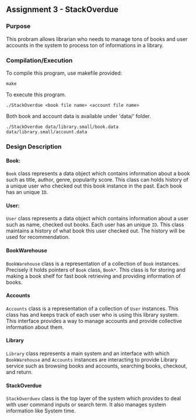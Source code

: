 ## Assignment 3 - StackOverdue

### Purpose
This probram allows librarian who needs to manage tons of books and user accounts in the system to process
ton of informations in a library.

### Compilation/Execution

To compile this program, use makefile provided:

	make

To execute this program.

	./StackOverdue <book file name> <account file name>

Both book and account data is available under 'data/' folder.

	./StackOverdue data/library.small/book.data data/library.small/account.data

### Design Description
#### Book:
`Book` class represents a data object which contains information about a book such as title, author, genre, popularity score. This class can holds history of a unique user who checked out this book instance in the past. Each book has an unique `ID`.
#### User:
`User` class represents a data object which contains information about a user such as name, checked out books. Each user has an unique `ID`. This class  maintains a history of what book this user checked out. The history will be used for recommendation.
#### BookWarehouse
`BookWarehouse` class is a representation of a collection of `Book` instances. Precisely it holds pointers of `Book` class, `Book*`. This class is for storing and making a book shelf for fast book retrieving and providing information of books. 
#### Accounts
`Accounts` class is a representation of a collection of `User` instances. This class has and keeps track of each user who is using this library system. This interface provides a way to manage accounts and provide collective information about them.
#### Library
`Library` class represents a main system and an interface with which `BookWarehouse` and `Accounts` instances are interacting to provide Library service such as browsing books and accounts, searching books, checkout, and return. 
#### StackOverdue
`StackOverduev` class is the top layer of the system which provides to deal with user command inputs or search term. It also manages system information like System time. 
